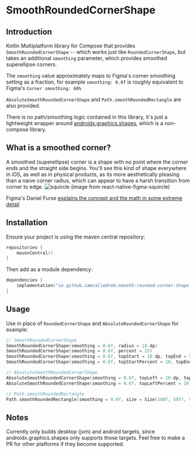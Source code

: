 # SmoothRoundedCornerShape

## Introduction
Kotlin Multiplatform library for Compose that provides `SmoothRoundedCornerShape` -- which works just like
`RoundedCornerShape`, but takes an additional `smoothing` parameter, which provides smoothed superellipse corners.

The `smoothing` value approximately maps to Figma's corner smoothing setting as a fraction, for example
`smoothing: 0.6f` is roughly equivalent to Figma's `Corner smoothing: 60%`

`AbsoluteSmoothRoundedCornerShape` and `Path.smoothRoundedRectangle` are also provided.

There is no path/smoothing logic contained in this library, it's just a lightweight wrapper around
[androidx.graphics.shapes](https://developer.android.com/reference/kotlin/androidx/graphics/shapes/package-summary), which is a non-compose library.

## What is a smoothed corner?
A smoothed (superellipse) corner is a shape with no point where the corner ends and the straight side begins.
You'll see this kind of shape everywhere in iOS, as well as in physical products, as its more aesthetically
pleasing than a naive corner radius, which can appear to have a harsh transition from corner to edge.
![squircle](https://raw.githubusercontent.com/phamfoo/react-native-figma-squircle/b0c25e42c3d1f9e776ce3e315b8e33f7438ff803/demo.png)
(image from react-native-figma-squircle)

Figma's Daniel Furse [explains the concept and the math in some extreme detail](https://www.figma.com/blog/desperately-seeking-squircles/)



## Installation
Ensure your project is using the maven central repository:
```kotlin
repositories {
    mavenCentral()
}
```

Then add as a module dependency:
```kotlin
dependencies {
    implementation("io.github.iamcalledrob:smooth-rounded-corner-shape:1.0.5")
}
```

## Usage
Use in place of `RoundedCornerShape` and `AbsoluteRoundedCornerShape` for example:
```kotlin
// SmoothRoundedCornerShape
SmoothRoundedCornerShape(smoothing = 0.6f, radius = 10.dp)
SmoothRoundedCornerShape(smoothing = 0.6f, percent = 25)
SmoothRoundedCornerShape(smoothing = 0.6f, topStart = 10.dp, topEnd = 5.dp, bottomEnd = 0.dp, bottomStart = 20.dp)
SmoothRoundedCornerShape(smoothing = 0.6f, topStartPercent = 10, topEndPercent = 5, bottomEndPercent = 0, bottomStartPercent = 20)

// AbsoluteSmoothRoundedCornerShape
AbsoluteSmoothRoundedCornerShape(smoothing = 0.6f, topLeft = 10.dp, topRight = 5.dp, bottomRight = 0.dp, bottomLeft = 20.dp)
AbsoluteSmoothRoundedCornerShape(smoothing = 0.6f, topLeftPercent = 10, topRightPercent = 5, bottomRightPercent = 0, bottomLeftPercent = 20)

// Path.smoothRoundedRectangle
Path.smoothRoundedRectangle(smoothing = 0.6f, size = Size(100f, 50f), topLeft = 10f, topRight = 5f, bottomRight = 0f, bottomLeft = 20f)
```


## Notes
Currently only builds desktop (jvm) and android targets, since androidx.graphics.shapes only supports those targets.
Feel free to make a PR for other platforms if they become supported.
